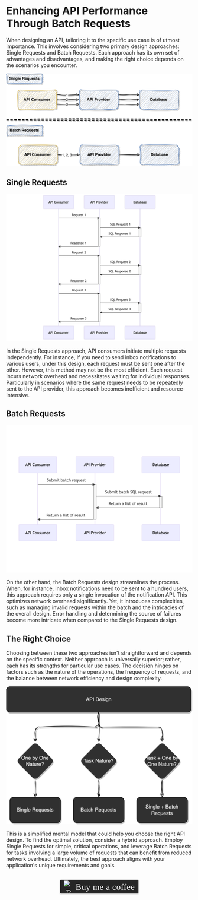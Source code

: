 # Enhancing API Performance Through Batch Requests
When designing an API, tailoring it to the specific use case is of utmost importance. This involves considering two primary design approaches: Single Requests and Batch Requests. Each approach has its own set of advantages and disadvantages, and making the right choice depends on the scenarios you encounter.

![](../assets/resources/api/api-batch-operation-1.png)

## Single Requests

![](../assets/resources/api/api-batch-operation-4.png)

In the Single Requests approach, API consumers initiate multiple requests independently. For instance, if you need to send inbox notifications to various users, under this design, each request must be sent one after the other. However, this method may not be the most efficient. Each request incurs network overhead and necessitates waiting for individual responses. Particularly in scenarios where the same request needs to be repeatedly sent to the API provider, this approach becomes inefficient and resource-intensive.

## Batch Requests

![](../assets/resources/api/api-batch-operation-3.png)

On the other hand, the Batch Requests design streamlines the process. When, for instance, inbox notifications need to be sent to a hundred users, this approach requires only a single invocation of the notification API. This optimizes network overhead significantly. Yet, it introduces complexities, such as managing invalid requests within the batch and the intricacies of the overall design. Error handling and determining the source of failures become more intricate when compared to the Single Requests design.

## The Right Choice

Choosing between these two approaches isn't straightforward and depends on the specific context. Neither approach is universally superior; rather, each has its strengths for particular use cases. The decision hinges on factors such as the nature of the operations, the frequency of requests, and the balance between network efficiency and design complexity.

![](../assets/resources/api/api-batch-operation-2.png)

This is a simplified mental model that could help you choose the right API design. To find the optimal solution, consider a hybrid approach. Employ Single Requests for simple, critical operations, and leverage Batch Requests for tasks involving a large volume of requests that can benefit from reduced network overhead. Ultimately, the best approach aligns with your application's unique requirements and goals.

<br>
<center>
<style>.bmc-button img{width: 27px !important;margin-bottom: 1px !important;box-shadow: none !important;border: none !important;vertical-align: middle !important;}.bmc-button{line-height: 36px !important;height:37px !important;text-decoration: none !important;display:inline-flex !important;color:#ffffff !important;background-color:#262626 !important;border-radius: 3px !important;border: 1px solid transparent !important;padding: 1px 9px !important;font-size: 23px !important;letter-spacing: 0.6px !important;box-shadow: 0px 1px 2px rgba(190, 190, 190, 0.5) !important;-webkit-box-shadow: 0px 1px 2px 2px rgba(190, 190, 190, 0.5) !important;margin: 0 auto !important;font-family:'Cookie', cursive !important;-webkit-box-sizing: border-box !important;box-sizing: border-box !important;-o-transition: 0.3s all linear !important;-webkit-transition: 0.3s all linear !important;-moz-transition: 0.3s all linear !important;-ms-transition: 0.3s all linear !important;transition: 0.3s all linear !important;}.bmc-button:hover, .bmc-button:active, .bmc-button:focus {-webkit-box-shadow: 0px 1px 2px 2px rgba(190, 190, 190, 0.5) !important;text-decoration: none !important;box-shadow: 0px 1px 2px 2px rgba(190, 190, 190, 0.5) !important;opacity: 0.85 !important;color:#ffffff !important;}</style><link href="https://fonts.googleapis.com/css?family=Cookie" rel="stylesheet"><a class="bmc-button" target="_blank" href="https://www.buymeacoffee.com/raychongtk"><img src="https://www.buymeacoffee.com/assets/img/BMC-btn-logo.svg" alt="Buy me a coffee"><span style="margin-left:5px">Buy me a coffee</span></a>
</center>